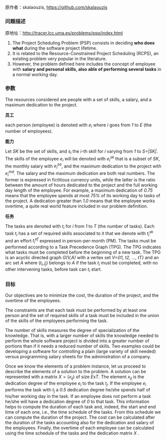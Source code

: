 原作者：skalaouzis, https://github.com/skalaouzis

### 问题描述

原地址：http://tracer.lcc.uma.es/problems/psp/index.html

1. The Project Scheduling Problem (PSP) consists in deciding **who does what** during the software project lifetime. 
2. It is related to the Resource-Constrained Project Scheduling (RCPS), an existing problem very popular in the literature. 
3. However, the problem defined here includes the concept of employee with **salary and personal skills, also able of performing several tasks** in a normal working day.

### 参数

The resources considered are people with a set of skills, a salary, and a maximum dedication to the project.

**员工**

each person (employee) is denoted with $e_i$ where *i* goes from *1* to *E* (the number of employees). 

**能力**

Let *SK* be the set of skills, and $s_i$ the *i*-th skill for *i* varying from *1* to *S=|SK|*. The skills of the employee  $e_i$ will be denoted with $e_i^{sk}$  that is a subset of *SK*, the monthly salary with $e_i^{sa}$, and the maximum dedication to the project with $e_i^{md}$. The salary and the maximum dedication are both real numbers. The former is expressed in fictitious currency units, while the latter is the ratio between the amount of hours dedicated to the project and the full working day length of the employee. For example, a maximum dedication of *0.75* means that the employee spends at most *75%* of its working day to tasks of the project. A dedication greater than *1.0* means that the employee works overtime, a quite real world feature included in our problem definition.

**任务**

The tasks are denoted with $t_i$ for *i* from *1* to *T* (the number of tasks). Each task $t_i$ has a set of required skills associated to it that we denote with $t_i^{sk}$ and an effort $t_i^{ef}$ expressed in person-per-month (PM). The tasks must be performed according to a Task Precedence Graph (TPG). The TPG indicates what tasks must be completed before the beginning of a new task. The TPG is an acyclic directed graph *G(V,A)* with a vertex set *V={t1, t2, ..., tT}* and an arc set *A* where $(t_i,j_j)$ belongs to *A* if the task $t_i$ must be completed, with no other intervening tasks, before task  can $t_i$ start.

### 目标

Our objectives are to minimize the cost, the duration of the project, and the overtime of the employees. 

The constraints are that each task must be performed by at least one person and the set of required skills of a task must be included in the union of the skills of the employees performing the task. 

The number of skills measures the degree of specialization of the knowledge. That is, with a larger number of skills the knowledge needed to perform the whole software project is divided into a greater number of portions than if it needs a reduced number of skills. Two examples could be developing a software for controlling a plain (large variety of skill needed) versus programming salary sheets for the administration of a company.

Once we know the elements of a problem instance, let us proceed to describe the elements of a solution to the problem. A solution can be represented with a matrix $X=(x_{ij})$ of size *E*x*T*. The element $x_{ij}$ is the dedication degree of the employee $e_i$ to the task $t_j$. If the employee $e_i$ performs the task  with $t_j$ a *0.5* dedication degree he/she spends half of his/her working day in the task. If an employee does not perform a task he/she will have a dedication degree of *0* to that task. This information helps to compute the duration of each task and, indeed, the start and end time of each one, i.e., the time schedule of the tasks. From this schedule we can compute the duration of the project. The cost can be calculated after the duration of the tasks accounting also for the dedication and salary of the employees. Finally, the overtime of each employee can be calculated using the time schedule of the tasks and the dedication matrix $X$ .